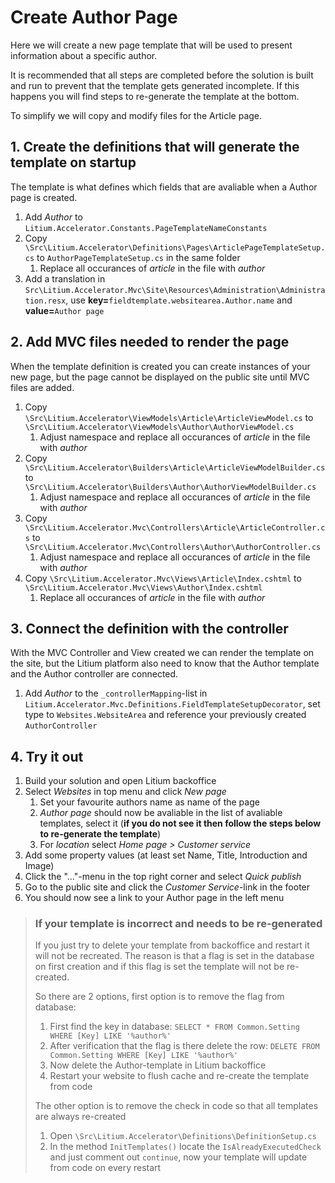 # Create Author Page

Here we will create a new page template that will be used to present information about a specific author.

It is recommended that all steps are completed before the solution is built and run to prevent that the template gets generated incomplete. If this happens you will find steps to re-generate the template at the bottom.

To simplify we will copy and modify files for the Article page.

## 1. Create the definitions that will generate the template on startup

The template is what defines which fields that are avaliable when a Author page is created.

1. Add _Author_ to `Litium.Accelerator.Constants.PageTemplateNameConstants`
1. Copy `\Src\Litium.Accelerator\Definitions\Pages\ArticlePageTemplateSetup.cs` to `AuthorPageTemplateSetup.cs` in the same folder
    1. Replace all occurances of _article_ in the file with _author_
1. Add a translation in `Src\Litium.Accelerator.Mvc\Site\Resources\Administration\Administration.resx`, use **key=**`fieldtemplate.websitearea.Author.name` and **value=**`Author page`

## 2. Add MVC files needed to render the page

When the template definition is created you can create instances of your new page, but the page cannot be displayed on the public site until MVC files are added.

1. Copy `\Src\Litium.Accelerator\ViewModels\Article\ArticleViewModel.cs` to `\Src\Litium.Accelerator\ViewModels\Author\AuthorViewModel.cs`
    1. Adjust namespace and replace all occurances of _article_ in the file with _author_
1. Copy `\Src\Litium.Accelerator\Builders\Article\ArticleViewModelBuilder.cs` to `\Src\Litium.Accelerator\Builders\Author\AuthorViewModelBuilder.cs`
    1. Adjust namespace and replace all occurances of _article_ in the file with _author_
1. Copy `\Src\Litium.Accelerator.Mvc\Controllers\Article\ArticleController.cs` to `\Src\Litium.Accelerator.Mvc\Controllers\Author\AuthorController.cs`
    1. Adjust namespace and replace all occurances of _article_ in the file with _author_
1. Copy `\Src\Litium.Accelerator.Mvc\Views\Article\Index.cshtml` to `\Src\Litium.Accelerator.Mvc\Views\Author\Index.cshtml`
    1. Replace all occurances of _article_ in the file with _author_

## 3. Connect the definition with the controller

With the MVC Controller and View created we can render the template on the site, but the Litium platform also need to know that the Author template and the Author controller are connected.

1. Add _Author_ to the `_controllerMapping`-list in `Litium.Accelerator.Mvc.Definitions.FieldTemplateSetupDecorator`, set type to `Websites.WebsiteArea` and reference your previously created `AuthorController` 

## 4. Try it out

1. Build your solution and open Litium backoffice
1. Select _Websites_ in top menu and click _New page_
    1. Set your favourite authors name as name of the page
    1. _Author page_ should now be avaliable in the list of avaliable templates, select it (**if you do not see it then follow the steps below to re-generate the template**)
    1. For _location_ select _Home page > Customer service_
1. Add some property values (at least set Name, Title, Introduction and Image)
1. Click the "..."-menu in the top right corner and select _Quick publish_
1. Go to the public site and click the _Customer Service_-link in the footer
1. You should now see a link to your Author page in the left menu

> ### If your template is incorrect and needs to be re-generated
> 
> If you just try to delete your template from backoffice and restart it will not be recreated. The reason is that a flag is set in the database on first creation and if this flag is set the template will not be re-created.
> 
> So there are 2 options, first option is to remove the flag from database:
> 
> 1. First find the key in database: `SELECT * FROM Common.Setting WHERE [Key] LIKE '%author%'`
> 1. After verification that the flag is there delete the row: `DELETE FROM Common.Setting WHERE [Key] LIKE '%author%'`
> 1. Now delete the Author-template in Litium backoffice
> 1. Restart your website to flush cache and re-create the template from code
> 
> The other option is to remove the check in code so that all templates are always re-created
> 
> 1. Open `\Src\Litium.Accelerator\Definitions\DefinitionSetup.cs`
> 1. In the method `InitTemplates()` locate the `IsAlreadyExecutedCheck` and just comment out `continue`, now your template will update from code on every restart 
